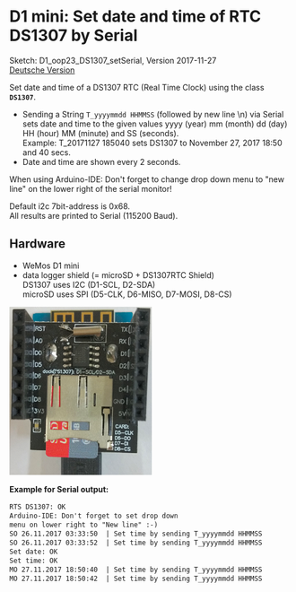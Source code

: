 # D1 mini: Set date and time of RTC DS1307 by Serial
Sketch: D1_oop23_DS1307_setSerial, Version 2017-11-27   
[Deutsche Version](./LIESMICH.md "Deutsche Version")

Set date and time of a DS1307 RTC (Real Time Clock) using the class **`DS1307`**.
* Sending a String `T_yyyymmdd HHMMSS` (followed by new line \n) via Serial sets date and time to the given values yyyy (year) mm (month) dd (day) HH (hour) MM (minute) and SS (seconds).   
Example: T_20171127 185040 sets DS1307 to November 27, 2017 18:50 and 40 secs.   
* Date and time are shown every 2 seconds.

When using Arduino-IDE: Don't forget to change drop down menu to "new line" on the lower right of the serial monitor!   

Default i2c 7bit-address is 0x68.    
All results are printed to Serial (115200 Baud).

## Hardware
* WeMos D1 mini
* data logger shield (= microSD + DS1307RTC Shield)   
  DS1307  uses I2C (D1-SCL, D2-SDA)   
  microSD uses SPI (D5-CLK, D6-MISO, D7-MOSI, D8-CS)   

![Image: D1mini microSD + DS1307 shield](./images/D1_microSD_DS1307_shield.png "D1mini microSD + DS1307 shield")

**Example for Serial output:**
```
RTS DS1307: OK
Arduino-IDE: Don't forget to set drop down 
menu on lower right to "New line" :-)
SO 26.11.2017 03:33:50  | Set time by sending T_yyyymmdd HHMMSS
SO 26.11.2017 03:33:52  | Set time by sending T_yyyymmdd HHMMSS
Set date: OK
Set time: OK
MO 27.11.2017 18:50:40  | Set time by sending T_yyyymmdd HHMMSS
MO 27.11.2017 18:50:42  | Set time by sending T_yyyymmdd HHMMSS
```
